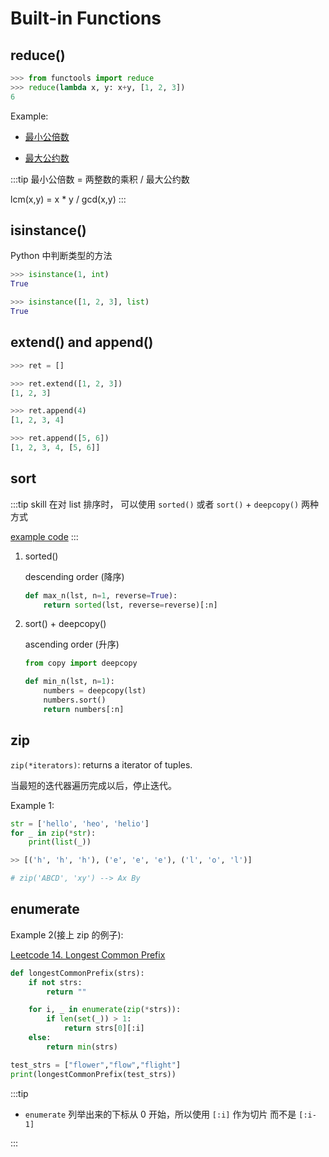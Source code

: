 # Built-in Functions

## reduce()

```py {2}
>>> from functools import reduce
>>> reduce(lambda x, y: x+y, [1, 2, 3])
6
```

Example:

- [最小公倍数](https://github.com/chenweigao/_code/blob/master/python/gcd.py)

- [最大公约数](https://github.com/chenweigao/_code/blob/master/python/lcm.py)

:::tip
最小公倍数 = 两整数的乘积 / 最大公约数

lcm(x,y) = x * y / gcd(x,y)
:::

## isinstance()

Python 中判断类型的方法

```py
>>> isinstance(1, int)
True

>>> isinstance([1, 2, 3], list)
True
```

## extend() and append()

```py
>>> ret = []

>>> ret.extend([1, 2, 3])
[1, 2, 3]

>>> ret.append(4)
[1, 2, 3, 4]

>>> ret.append([5, 6])
[1, 2, 3, 4, [5, 6]]
```

## sort

:::tip skill
在对 list 排序时， 可以使用 `sorted()` 或者 `sort()` + `deepcopy()` 两种方式

[example code](/algorithm/python/)
:::

1. sorted()

    descending order (降序)

    ```py {2}
    def max_n(lst, n=1, reverse=True):
        return sorted(lst, reverse=reverse)[:n]
    ```

2. sort() + deepcopy()

    ascending order (升序)

    ```py {5}
    from copy import deepcopy

    def min_n(lst, n=1):
        numbers = deepcopy(lst)
        numbers.sort()
        return numbers[:n]
    ```

## zip

`zip(*iterators)`: returns a iterator of tuples.

当最短的迭代器遍历完成以后，停止迭代。

Example 1:

```py
str = ['hello', 'heo', 'helio']
for _ in zip(*str):
    print(list(_))

>> [('h', 'h', 'h'), ('e', 'e', 'e'), ('l', 'o', 'l')]

# zip('ABCD', 'xy') --> Ax By
```

## enumerate

Example 2(接上 zip 的例子):

[Leetcode 14. Longest Common Prefix](https://leetcode.com/problems/longest-common-prefix/)

```py
def longestCommonPrefix(strs):
    if not strs:
        return ""

    for i, _ in enumerate(zip(*strs)):
        if len(set(_)) > 1:
            return strs[0][:i]
    else:
        return min(strs)

test_strs = ["flower","flow","flight"]
print(longestCommonPrefix(test_strs))
```

:::tip

- `enumerate` 列举出来的下标从 0 开始，所以使用 `[:i]` 作为切片 而不是 `[:i-1]`

:::